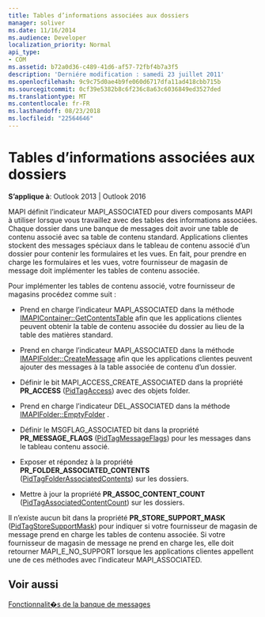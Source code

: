 ```yaml
---
title: Tables d’informations associées aux dossiers
manager: soliver
ms.date: 11/16/2014
ms.audience: Developer
localization_priority: Normal
api_type:
- COM
ms.assetid: b72a0d36-c489-41d6-af57-72fbf4b7a3f5
description: 'Derniére modification : samedi 23 juillet 2011'
ms.openlocfilehash: 9c9c75d0ae4b9fe060d6717dfa11ad418cbb715b
ms.sourcegitcommit: 0cf39e5382b8c6f236c8a63c6036849ed3527ded
ms.translationtype: MT
ms.contentlocale: fr-FR
ms.lasthandoff: 08/23/2018
ms.locfileid: "22564646"
---
```

# <a name="folder-associated-information-tables"></a>Tables d’informations associées aux dossiers

  
  
**S’applique à**: Outlook 2013 | Outlook 2016 
  
MAPI définit l’indicateur MAPI_ASSOCIATED pour divers composants MAPI à utiliser lorsque vous travaillez avec des tables des informations associées. Chaque dossier dans une banque de messages doit avoir une table de contenu associé avec sa table de contenu standard. Applications clientes stockent des messages spéciaux dans le tableau de contenu associé d’un dossier pour contenir les formulaires et les vues. En fait, pour prendre en charge les formulaires et les vues, votre fournisseur de magasin de message doit implémenter les tables de contenu associée.
  
Pour implémenter les tables de contenu associé, votre fournisseur de magasins procédez comme suit :
  
- Prend en charge l’indicateur MAPI_ASSOCIATED dans la méthode [IMAPIContainer::GetContentsTable](imapicontainer-getcontentstable.md) afin que les applications clientes peuvent obtenir la table de contenu associée du dossier au lieu de la table des matières standard. 
    
- Prend en charge l’indicateur MAPI_ASSOCIATED dans la méthode [IMAPIFolder::CreateMessage](imapifolder-createmessage.md) afin que les applications clientes peuvent ajouter des messages à la table associée de contenu d’un dossier. 
    
- Définir le bit MAPI_ACCESS_CREATE_ASSOCIATED dans la propriété **PR_ACCESS** ([PidTagAccess](pidtagaccess-canonical-property.md)) avec des objets folder.
    
- Prend en charge l’indicateur DEL_ASSOCIATED dans la méthode [IMAPIFolder::EmptyFolder](imapifolder-emptyfolder.md) . 
    
- Définir le MSGFLAG_ASSOCIATED bit dans la propriété **PR_MESSAGE_FLAGS** ([PidTagMessageFlags](pidtagmessageflags-canonical-property.md)) pour les messages dans le tableau contenu associé.
    
- Exposer et répondez à la propriété **PR_FOLDER_ASSOCIATED_CONTENTS** ([PidTagFolderAssociatedContents](pidtagfolderassociatedcontents-canonical-property.md)) sur les dossiers.
    
- Mettre à jour la propriété **PR_ASSOC_CONTENT_COUNT** ([PidTagAssociatedContentCount](pidtagassociatedcontentcount-canonical-property.md)) sur les dossiers.
    
Il n’existe aucun bit dans la propriété **PR_STORE_SUPPORT_MASK** ([PidTagStoreSupportMask](pidtagstoresupportmask-canonical-property.md)) pour indiquer si votre fournisseur de magasin de message prend en charge les tables de contenu associée. Si votre fournisseur de magasin de message ne prend en charge les, elle doit retourner MAPI_E_NO_SUPPORT lorsque les applications clientes appellent une de ces méthodes avec l’indicateur MAPI_ASSOCIATED.
  
## <a name="see-also"></a>Voir aussi



[Fonctionnalit�s de la banque de messages](message-store-features.md)

